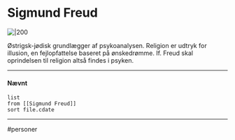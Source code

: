 # Sigmund Freud
![|200](https://external-content.duckduckgo.com/iu/?u=http%3A%2F%2Fwww.gigcity.ca%2Fwp-content%2Fuploads%2F2016%2F10%2FFreud.jpg&f=1&nofb=1)

Østrigsk-jødisk grundlægger af psykoanalysen. Religion er udtryk for illusion, en fejlopfattelse baseret på ønskedrømme. If. Freud skal oprindelsen til religion altså findes i psyken.

---
#### Nævnt
```dataview 
list
from [[Sigmund Freud]]
sort file.cdate
```
---
#personer


